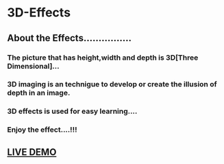 # 3D-Effects
## About the Effects................
###  The picture that has height,width and depth is 3D[Three Dimensional]...
### 3D imaging is an technigue to develop or create the illusion of depth in an image.
### 3D effects is used for easy learning....
### Enjoy the effect....!!!
## [LIVE DEMO](https://subanu.github.io/3D-Effects/)

